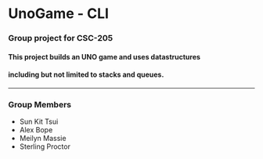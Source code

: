 # UnoGame - CLI #
### Group project for CSC-205 ###
#### This project builds an UNO game and uses datastructures ####
#### including but not limited to stacks and queues. ####
----
### Group Members ###
- Sun Kit Tsui
- Alex Bope
- Meilyn Massie
- Sterling Proctor
